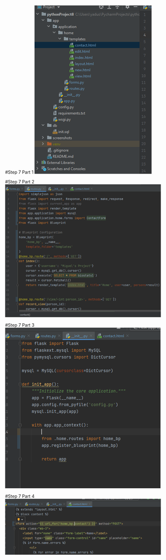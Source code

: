 #Step 7 Part 1
![Step 7 Part 1](screenshots/step7Part1.PNG)

#Step 7 Part 2
![Step 7 Part 2](screenshots/step7Part2.PNG)

#Step 7 Part 3
![Step 7 Part 3](screenshots/step7Part3.PNG)

#Step 7 Part 4
![Step 7 Part 4](screenshots/step7Part4.PNG)